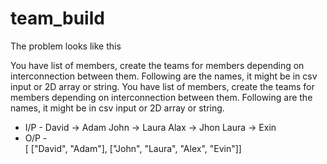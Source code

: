 # team_build

The problem looks like this

You have list of members, create the teams for members depending on interconnection between them.
Following are the names, it might be in csv input or 2D array or string.
You have list of members, create the teams for members depending on interconnection between them.
Following are the names, it might be in csv input or 2D array or string.
* I/P  - 
    David -> Adam
    John -> Laura
    Alax -> Jhon
    Laura -> Exin
* O/P -  
    [ ["David", "Adam"], ["John", "Laura", "Alex", "Evin"]]
